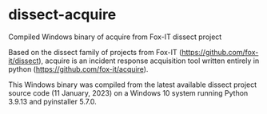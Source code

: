 # dissect-acquire
Compiled Windows binary of acquire from Fox-IT dissect project

Based on the dissect family of projects from Fox-IT (https://github.com/fox-it/dissect),
acquire is an incident response acquisition tool written entirely in python
(https://github.com/fox-it/acquire).

This Windows binary was compiled from the latest available dissect project source code
(11 January, 2023) on a Windows 10 system running Python 3.9.13 and pyinstaller 5.7.0.

